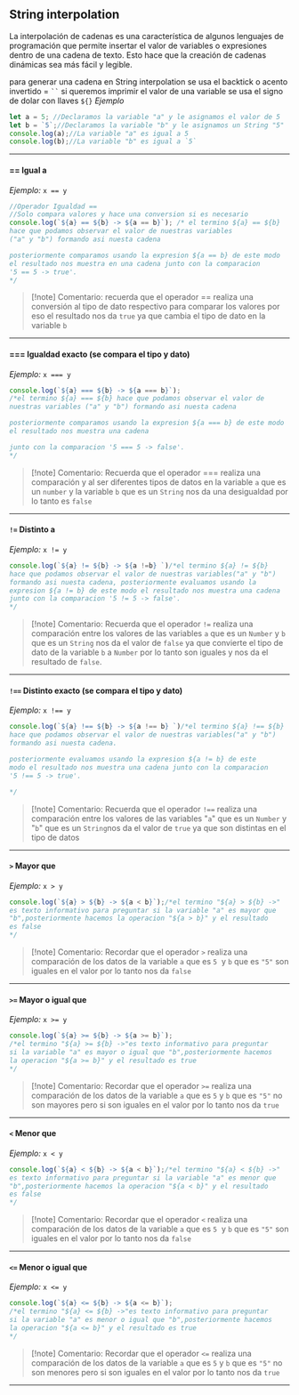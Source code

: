 ## String interpolation
La interpolación de cadenas es una característica de algunos lenguajes de programación que permite insertar el valor de variables o expresiones dentro de una cadena de texto. Esto hace que la creación de cadenas dinámicas sea más fácil y legible.

para generar una cadena en String interpolation se usa el backtick o acento invertido = ` `` `
si queremos imprimir el valor de una variable se usa el signo de dolar con llaves `${}`
*Ejemplo*
```js
let a = 5; //Declaramos la variable "a" y le asignamos el valor de 5
let b = `5`;//Declaramos la variable "b" y le asignamos un String "5"
console.log(a);//La variable "a" es igual a 5
console.log(b);//La variable "b" es igual a `5`
```
****

#### == Igual a
*Ejemplo:*
`x == y` 
```js
//Operador Igualdad ==
//Solo compara valores y hace una conversion si es necesario
console.log(`${a} == ${b} -> ${a == b}`); /* el termino ${a} == ${b}
hace que podamos observar el valor de nuestras variables
("a" y "b") formando asi nuesta cadena 

posteriormente comparamos usando la expresion ${a == b} de este modo 
el resultado nos muestra en una cadena junto con la comparacion
'5 == 5 -> true'. 
*/
```
> [!note] Comentario:
>recuerda que el operador == realiza una conversión al tipo de dato respectivo para comparar los valores por eso el resultado nos da `true` ya que cambia el tipo de dato en la variable `b`

****
####  === Igualdad exacto (se compara el tipo y dato)
*Ejemplo:*
`x === y` 
```js
console.log(`${a} === ${b} -> ${a === b}`); 
/*el termino ${a} === ${b} hace que podamos observar el valor de 
nuestras variables ("a" y "b") formando asi nuesta cadena

posteriormente comparamos usando la expresion ${a === b} de este modo
el resultado nos muestra una cadena

junto con la comparacion '5 === 5 -> false'.
*/
```
> [!note] Comentario:
>Recuerda que el operador === realiza una comparación y al ser diferentes tipos de datos en la variable `a` que es un `number` y la variable `b` que es un `String` nos da una desigualdad por lo tanto es `false`

****
#### `!=` Distinto a
*Ejemplo:*
`x != y` 
```js
console.log(`${a} != ${b} -> ${a !=b} `)/*el termino ${a} != ${b}
hace que podamos observar el valor de nuestras variables("a" y "b")
formando asi nuesta cadena, posteriormente evaluamos usando la
expresion ${a != b} de este modo el resultado nos muestra una cadena
junto con la comparacion '5 != 5 -> false'.
*/
```
> [!note] Comentario:
>Recuerda que el operador `!=` realiza una comparación entre los valores de las variables `a` que es un `Number` y `b` que es un `String` nos da el valor de `false` ya que convierte el tipo de dato de la variable `b` a `Number` por lo tanto son iguales y nos da el resultado de `false`.

****
#### `!==` Distinto exacto (se compara el tipo y dato)
*Ejemplo:*
`x !== y` 
```js
console.log(`${a} !== ${b} -> ${a !== b} `)/*el termino ${a} !== ${b}
hace que podamos observar el valor de nuestras variables("a" y "b")
formando asi nuesta cadena.

posteriormente evaluamos usando la expresion ${a != b} de este
modo el resultado nos muestra una cadena junto con la comparacion
'5 !== 5 -> true'.

*/
```
> [!note] Comentario:
>Recuerda que el operador `!==` realiza una comparación entre los valores de las variables "`a`" que es un `Number` y "`b`" que es un `String`nos da el valor de `true` ya que son distintas en el tipo de datos

****
#### `>` Mayor que 
*Ejemplo:*
`x > y` 
```js
console.log(`${a} > ${b} -> ${a < b}`);/*el termino "${a} > ${b} ->"
es texto informativo para preguntar si la variable "a" es mayor que
"b",posteriormente hacemos la operacion "${a > b}" y el resultado
es false
*/
```
> [!note] Comentario:
>Recordar que  el operador `>` realiza una comparación de los datos de la variable `a` que es `5`  y `b` que es  ` "5" ` son iguales en el valor por lo tanto nos da `false`

****
#### `>=` Mayor o igual que
*Ejemplo:*
`x >= y`
```js
console.log(`${a} >= ${b} -> ${a >= b}`);
/*el termino "${a} >= ${b} ->"es texto informativo para preguntar
si la variable "a" es mayor o igual que "b",posteriormente hacemos
la operacion "${a >= b}" y el resultado es true
*/
```
> [!note] Comentario:
>Recordar  que el operador  `>=` realiza una comparación de los datos de la variable `a` que es `5` y `b` que es `"5"` no son mayores pero si son iguales en el valor por lo tanto nos da `true`
<!--SR:!2024-07-22,3,250-->


****
#### `<` Menor que 
*Ejemplo:*
`x < y` 
```js
console.log(`${a} < ${b} -> ${a < b}`);/*el termino "${a} < ${b} ->"
es texto informativo para preguntar si la variable "a" es menor que
"b",posteriormente hacemos la operacion "${a < b}" y el resultado
es false
*/
```
> [!note] Comentario:
>Recordar que  el operador `<` realiza una comparación de los datos de la variable `a` que es `5`  y `b` que es  ` "5" ` son iguales en el valor por lo tanto nos da `false`

****
#### `<=` Menor o igual que 
*Ejemplo:*
`x <= y` 
```js
console.log(`${a} <= ${b} -> ${a <= b}`);
/*el termino "${a} <= ${b} ->"es texto informativo para preguntar
si la variable "a" es menor o igual que "b",posteriormente hacemos
la operacion "${a <= b}" y el resultado es true
*/
```
> [!note] Comentario:
> Recordar  que el operador  `<=` realiza una comparación de los datos de la variable `a` que es `5` y `b` que es `"5"` no son menores pero si son iguales en el valor por lo tanto nos da `true`

****

  